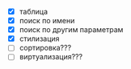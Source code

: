 - [x] таблица
- [x] поиск по имени
- [x] поиск по другим параметрам
- [x] стилизация
- [ ] сортировка???
- [ ] виртуализация???
